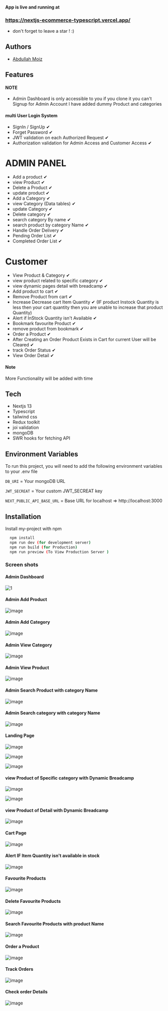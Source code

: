 #### App is live and running at 

### https://nextjs-ecommerce-typescript.vercel.app/


 - don't forget to leave a star ! :)

## Authors

- [Abdullah Moiz](https://www.github.com/Abdullah-moiz)

## Features

#### NOTE
 - Admin Dashboard is only accessible to you if you clone it you can't Signup for Admin Account I have added dummy Product and categories 


#### multi User Login System
- SignIn / SignUp ✔
- Forget Password ✔
- JWT validation on each Authorized Request ✔
- Authorization validation for Admin Access and Customer Access ✔

# ADMIN PANEL
 - Add a product ✔
 - view Product ✔
 - Delete a Product ✔
 - update product ✔
 - Add a Category ✔
 - view Category (Data tables) ✔
 - update Category  ✔
 - Delete category ✔
 - search category By name ✔
 - search product by category Name ✔
 - Handle Order Delivery  ✔
 - Pending Order  List ✔
 - Completed Order List ✔

# Customer
- View Product & Category ✔
- view product related to specific category ✔
- view dynamic pages detail with breadcamp ✔
- Add product to cart ✔
- Remove Product from cart ✔
- Increase Decrease cart Item  Quantity ✔ (IF product Instock Quantity is less then your cart quantity then you are unable to  increase that product Quantity)
- Alert if InStock Quantity isn't Available ✔
- Bookmark favourite Product ✔
- remove product from bookmark ✔
- Order a Product ✔
- After Creating an Order Product Exists in Cart for current User will be Cleared ✔
- track Order Status ✔
- View Order Detail ✔

#### Note 
More Functionality will be added with time



## Tech
- Nextjs 13
- Typescript
- tailwind css
- Redux toolkit
- joi validation
- mongoDB
- SWR hooks for fetching API 

## Environment Variables

To run this project, you will need to add the following environment variables to your .env file

`DB_URI` = Your mongoDB URL

`JWT_SECREAT` = Your custom JWT_SECREAT key

`NEXT_PUBLIC_API_BASE_URL` =  Base URL for localhost  => http://localhost:3000


## Installation

Install my-project with npm

```bash
  npm install
  npm run dev (for development server)
  npm run build (for Production)
  npm run preview (To View Production Server )
```

### Screen shots
####  Admin Dashboard
![1](https://user-images.githubusercontent.com/90745903/236361005-89f40e51-3aff-4e66-8aa2-941138a15316.png)

#### Admin Add Product
![image](https://github.com/Abdullah-moiz/nextjs-ecommerce/assets/90745903/8c2129fa-bbc4-4d03-b249-a9e4a26ba769)

#### Admin Add Category
![image](https://user-images.githubusercontent.com/90745903/236360988-8b7e6307-5365-4486-8404-b8ddaf1ab486.png)

#### Admin View Category
![image](https://github.com/Abdullah-moiz/nextjs-ecommerce/assets/90745903/79d3384f-0aed-4ca0-9bb6-c74a42042cfa)

#### Admin View Product
![image](https://github.com/Abdullah-moiz/nextjs-ecommerce/assets/90745903/f0a85e4a-891e-4c1f-86fe-206dedb6034c)

#### Admin Search Product with category Name
![image](https://github.com/Abdullah-moiz/nextjs-ecommerce/assets/90745903/76f09c2a-4c16-4784-afa0-5f424a42430f)

#### Admin Search category with category Name
![image](https://github.com/Abdullah-moiz/nextjs-ecommerce/assets/90745903/600bb84b-9401-48e9-90b8-44891f794b81)


#### Landing Page 

![image](https://github.com/Abdullah-moiz/nextjs-ecommerce/assets/90745903/a4a21833-3f42-479f-99b8-1dba1b459f1b)

![image](https://github.com/Abdullah-moiz/nextjs-ecommerce/assets/90745903/bb8141aa-9ded-4a77-a653-c86733bd7871)

![image](https://github.com/Abdullah-moiz/nextjs-ecommerce/assets/90745903/9970dabd-eb75-4c6b-8349-d55897a5f9c4)


#### view Product of Specific category with Dynamic Breadcamp 
![image](https://github.com/Abdullah-moiz/nextjs-ecommerce/assets/90745903/7babf0cb-2b67-439d-9859-61f21d2ce453)

![image](https://github.com/Abdullah-moiz/nextjs-ecommerce/assets/90745903/df41987a-d2e3-4681-b814-41d1986de7af)

#### view Product of Detail with Dynamic Breadcamp 

![image](https://github.com/Abdullah-moiz/nextjs-ecommerce/assets/90745903/9eda3f30-3a12-4401-952d-3a694b097e77)

#### Cart Page 
![image](https://github.com/Abdullah-moiz/nextjs-ecommerce/assets/90745903/23b08511-0e6e-41c1-8b9d-7f72b5b65952)

#### Alert IF Item Quantity isn't available in stock 
![image](https://github.com/Abdullah-moiz/nextjs-ecommerce/assets/90745903/3a129a57-2df3-440a-9b1c-5c43348027f5)


#### Favourite Products
![image](https://github.com/Abdullah-moiz/nextjs-ecommerce/assets/90745903/a2debeef-585c-4bc5-bd39-4c6680deee7d)


#### Delete Favourite Products
![image](https://github.com/Abdullah-moiz/nextjs-ecommerce/assets/90745903/092ce378-7db0-4119-8130-65f5330cd689)


#### Search Favourite Products with product Name
![image](https://github.com/Abdullah-moiz/nextjs-ecommerce/assets/90745903/39e4d3f6-425c-444f-b316-5b2a2b587434)

#### Order a Product
![image](https://github.com/Abdullah-moiz/nextjs-ecommerce/assets/90745903/a958670a-8d89-411c-af41-901d933920d7)

#### Track Orders
![image](https://github.com/Abdullah-moiz/nextjs-ecommerce/assets/90745903/8501280b-dbf8-4fdc-abf3-5afb003ac251)


#### Check order Details
![image](https://github.com/Abdullah-moiz/nextjs-ecommerce/assets/90745903/139f02be-806f-4d8c-8cba-51948682277a)





    
